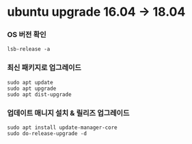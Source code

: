 # ubuntu upgrade 16.04 -> 18.04

### OS 버전 확인 
```
lsb-release -a
```

### 최신 패키지로 업그레이드 
```
sudo apt update
sudo apt upgrade
sudo apt dist-upgrade
```

### 업데이트 매니지 설치 & 릴리즈 업그레이드 
```
sudo apt install update-manager-core
sudo do-release-upgrade -d
```

